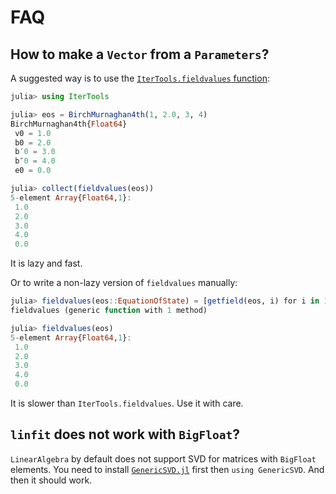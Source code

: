 # FAQ

## How to make a `Vector` from a `Parameters`?

A suggested way is to use the
[`IterTools.fieldvalues` function](https://juliacollections.github.io/IterTools.jl/latest/index.html#IterTools.fieldvalues):

```julia
julia> using IterTools

julia> eos = BirchMurnaghan4th(1, 2.0, 3, 4)
BirchMurnaghan4th{Float64}
 v0 = 1.0
 b0 = 2.0
 b′0 = 3.0
 b″0 = 4.0
 e0 = 0.0

julia> collect(fieldvalues(eos))
5-element Array{Float64,1}:
 1.0
 2.0
 3.0
 4.0
 0.0
```

It is lazy and fast.

Or to write a non-lazy version of `fieldvalues` manually:

```julia
julia> fieldvalues(eos::EquationOfState) = [getfield(eos, i) for i in 1:nfields(eos)]
fieldvalues (generic function with 1 method)

julia> fieldvalues(eos)
5-element Array{Float64,1}:
 1.0
 2.0
 3.0
 4.0
 0.0
```

It is slower than `IterTools.fieldvalues`. Use it with care.

## `linfit` does not work with `BigFloat`?

`LinearAlgebra` by default does not support SVD for matrices with `BigFloat`
elements. You need to install
[`GenericSVD.jl`](https://github.com/JuliaLinearAlgebra/GenericSVD.jl) first
then `using GenericSVD`. And then it should work.
